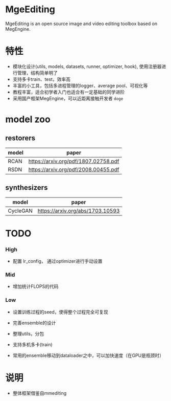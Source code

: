 # MgeEditing
MgeEditing is an open source image and video editing toolbox based on MegEngine.

# 特性
* 模块化设计(utils, models, datasets, runner, optimizer, hook), 使用注册器进行管理，结构简单明了
* 支持多卡train、test，效率高
* 丰富的小工具，包括多进程管理的logger、average pool、可视化等
* 教程丰富，适合初学者入门也适合有一定基础的同学进阶
* 采用国产框架MegEngine，可以近距离接触开发者 `doge`
# model zoo
## restorers

|  model    |  paper    |
| ---- | ---- |
| RCAN | https://arxiv.org/pdf/1807.02758.pdf |
|   RSDN   |   https://arxiv.org/pdf/2008.00455.pdf   |


## synthesizers
|  model    |  paper    |
| ---- | ---- |
|   CycleGAN   |   https://arxiv.org/abs/1703.10593   |

# TODO

### High
* 配置 lr_config， 通过optimizer进行手动设置

### Mid
* 增加统计FLOPS的代码

### Low
* 设置训练过程的seed，使得整个过程完全可复现

* 完善ensemble的设计

* 整理utils，分包

* 支持多机多卡(train)

* 常用的ensemble移动到dataloader之中，可以加快速度（在GPU是瓶颈时）

# 说明
* 整体框架借鉴自mmediting